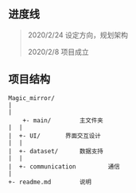 ## 进度线
>
> 2020/2/24 设定方向，规划架构
>
> 2020/2/8 项目成立
>
## 项目结构

```
Magic_mirror/  
|
|
    +- main/        主文件夹
|  |
|  +- UI/       界面交互设计
|  |
|  +- dataset/      数据支持 
|  |
|  +- communication         通信
|
+- readme.md        说明
```

